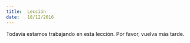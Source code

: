 ```yaml
---
title:  Lección
date:   18/12/2016
---
```


Todavía estamos trabajando en esta lección. Por favor, vuelva más tarde.